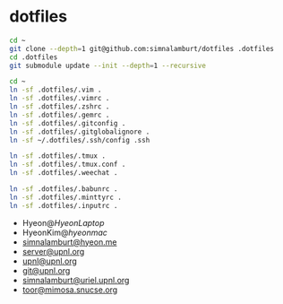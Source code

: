 dotfiles
=====

```bash
cd ~
git clone --depth=1 git@github.com:simnalamburt/dotfiles .dotfiles
cd .dotfiles
git submodule update --init --depth=1 --recursive

cd ~
ln -sf .dotfiles/.vim .
ln -sf .dotfiles/.vimrc .
ln -sf .dotfiles/.zshrc .
ln -sf .dotfiles/.gemrc .
ln -sf .dotfiles/.gitconfig .
ln -sf .dotfiles/.gitglobalignore .
ln -sf ~/.dotfiles/.ssh/config .ssh

ln -sf .dotfiles/.tmux .
ln -sf .dotfiles/.tmux.conf .
ln -sf .dotfiles/.weechat .

ln -sf .dotfiles/.babunrc .
ln -sf .dotfiles/.minttyrc .
ln -sf .dotfiles/.inputrc .
```

* Hyeon@*HyeonLaptop*
* HyeonKim@*hyeonmac*
* simnalamburt@hyeon.me
* server@upnl.org
* upnl@upnl.org
* git@upnl.org
* simnalamburt@uriel.upnl.org
* toor@mimosa.snucse.org

